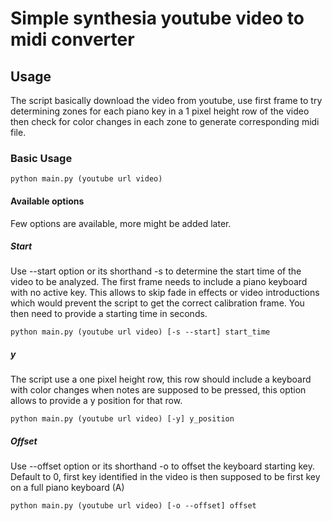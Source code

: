 # Simple synthesia youtube video to midi converter

## Usage
The script basically download the video from youtube, use first frame to try determining zones for each piano key in a 1 pixel height row of the video
then check for color changes in each zone to generate corresponding midi file.

### Basic Usage
```
python main.py (youtube url video)
```

#### Available options
Few options are available, more might be added later.

##### Start
Use --start option or its shorthand -s to determine the start time of the video to be analyzed. The first frame needs to include a piano keyboard with no active key.
This allows to skip fade in effects or video introductions which would prevent the script to get the correct calibration frame.
You then need to provide a starting time in seconds.
```
python main.py (youtube url video) [-s --start] start_time
```

##### y
The script use a one pixel height row, this row should include a keyboard with color changes when notes are supposed to be pressed, this option allows to provide a y position for that row.
```
python main.py (youtube url video) [-y] y_position
```


##### Offset
Use --offset option or its shorthand -o to offset the keyboard starting key. 
Default to 0, first key identified in the video is then supposed to be first key on a full piano keyboard (A)
```
python main.py (youtube url video) [-o --offset] offset
```